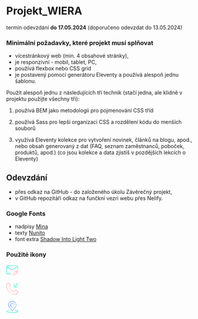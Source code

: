 # Projekt_WIERA

termín odevzdání **do 17.05.2024** (doporučeno odevzdat do 13.05.2024)

### Minimální požadavky, které projekt musí splňovat
- vícestránkový web (min. 4 obsahové stránky),
- je responzivní - mobil, tablet, PC,
- používá flexbox nebo CSS grid
- je postavený pomocí generátoru Eleventy a používá alespoň jednu šablonu.

Použít alespoň jednu z následujících tří technik (stačí jedna, ale klidně v projektu použijte všechny tři):

1. používá BEM jako metodologii pro pojmenování CSS tříd

2. používá Sass pro lepší organizaci CSS a rozdělení kódu do menších souborů

3. využívá Eleventy kolekce pro vytvoření novinek, článků na blogu, apod., nebo obsah generovaný z dat (FAQ, seznam zaměstnanců, poboček, produktů, apod.) (co jsou kolekce a data zjistíš v pozdějších lekcích o Eleventy)


## Odevzdání
- přes odkaz na GitHub - do založeného úkolu Závěrečný projekt, 
- v GitHub repozitáři odkaz na funčkní vezri webu přes Nelify.


### Google Fonts
- nadpisy [Mina](https://fonts.google.com/specimen/Mina?query=mina)
- texty [Nunito](https://fonts.google.com/specimen/Nunito?query=nunito)
- font extra [Shadow Into Light Two](https://fonts.google.com/specimen/Shadows+Into+Light+Two?query=shadows)


### Použité ikony
![icona Freepik](img/icons/md01.png)

![icona Freepik](img/icons/md02.png)

![icona Freepik](img/icons/md03.png)